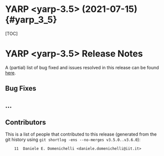 YARP <yarp-3.5> (2021-07-15)                                         {#yarp_3_5}
=======================

[TOC]

YARP <yarp-3.5> Release Notes
========================


A (partial) list of bug fixed and issues resolved in this release can be found
[here](https://github.com/robotology/yarp/issues?q=label%3A%22Fixed+in%3A+YARP+yarp-3.5%22).


Bug Fixes
---------

## ...

Contributors
------------

This is a list of people that contributed to this release (generated from the
git history using `git shortlog -ens --no-merges v3.5.0..v3.6.0`):

```
    11	Daniele E. Domenichelli <daniele.domenichelli@iit.it>
```
